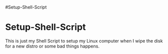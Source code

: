#Setup-Shell-Script
# Setup-Shell-Script
This is just my Shell Script to setup my Linux computer when I wipe the disk for a new distro or some bad things happens.